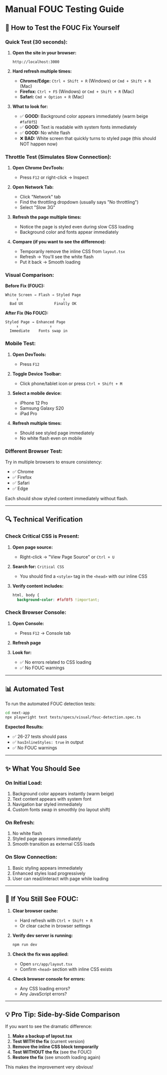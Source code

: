 # Manual FOUC Testing Guide

## 🧪 How to Test the FOUC Fix Yourself

### Quick Test (30 seconds):

1. **Open the site in your browser:**
   ```
   http://localhost:3000
   ```

2. **Hard refresh multiple times:**
   - **Chrome/Edge:** `Ctrl + Shift + R` (Windows) or `Cmd + Shift + R` (Mac)
   - **Firefox:** `Ctrl + F5` (Windows) or `Cmd + Shift + R` (Mac)
   - **Safari:** `Cmd + Option + R` (Mac)

3. **What to look for:**
   - ✅ **GOOD:** Background color appears immediately (warm beige `#faf8f5`)
   - ✅ **GOOD:** Text is readable with system fonts immediately
   - ✅ **GOOD:** No white flash
   - ❌ **BAD:** White screen that quickly turns to styled page (this should NOT happen now)

### Throttle Test (Simulates Slow Connection):

1. **Open Chrome DevTools:**
   - Press `F12` or right-click → Inspect

2. **Open Network Tab:**
   - Click "Network" tab
   - Find the throttling dropdown (usually says "No throttling")
   - Select "Slow 3G"

3. **Refresh the page multiple times:**
   - Notice the page is styled even during slow CSS loading
   - Background color and fonts appear immediately

4. **Compare (if you want to see the difference):**
   - Temporarily remove the inline CSS from `layout.tsx`
   - Refresh → You'll see the white flash
   - Put it back → Smooth loading

### Visual Comparison:

**Before Fix (FOUC):**
```
White Screen → Flash → Styled Page
     ↑                    ↑
  Bad UX              Finally OK
```

**After Fix (No FOUC):**
```
Styled Page → Enhanced Page
     ↑              ↑
  Immediate    Fonts swap in
```

### Mobile Test:

1. **Open DevTools:**
   - Press `F12`

2. **Toggle Device Toolbar:**
   - Click phone/tablet icon or press `Ctrl + Shift + M`

3. **Select a mobile device:**
   - iPhone 12 Pro
   - Samsung Galaxy S20
   - iPad Pro

4. **Refresh multiple times:**
   - Should see styled page immediately
   - No white flash even on mobile

### Different Browser Test:

Try in multiple browsers to ensure consistency:
- ✅ Chrome
- ✅ Firefox  
- ✅ Safari
- ✅ Edge

Each should show styled content immediately without flash.

---

## 🔍 Technical Verification

### Check Critical CSS is Present:

1. **Open page source:**
   - Right-click → "View Page Source" or `Ctrl + U`

2. **Search for:** `Critical CSS`
   - You should find a `<style>` tag in the `<head>` with our inline CSS

3. **Verify content includes:**
   ```css
   html, body {
     background-color: #faf8f5 !important;
   ```

### Check Browser Console:

1. **Open Console:**
   - Press `F12` → Console tab

2. **Refresh page**

3. **Look for:**
   - ✅ No errors related to CSS loading
   - ✅ No FOUC warnings

---

## 📊 Automated Test

To run the automated FOUC detection tests:

```bash
cd next-app
npx playwright test tests/specs/visual/fouc-detection.spec.ts
```

**Expected Results:**
- ✅ 26-27 tests should pass
- ✅ `hasInlineStyles: true` in output
- ✅ No FOUC warnings

---

## ✨ What You Should See

### On Initial Load:
1. Background color appears instantly (warm beige)
2. Text content appears with system font
3. Navigation bar styled immediately
4. Custom fonts swap in smoothly (no layout shift)

### On Refresh:
1. No white flash
2. Styled page appears immediately
3. Smooth transition as external CSS loads

### On Slow Connection:
1. Basic styling appears immediately
2. Enhanced styles load progressively
3. User can read/interact with page while loading

---

## 🐛 If You Still See FOUC:

1. **Clear browser cache:**
   - Hard refresh with `Ctrl + Shift + R`
   - Or clear cache in browser settings

2. **Verify dev server is running:**
   ```bash
   npm run dev
   ```

3. **Check the fix was applied:**
   - Open `src/app/layout.tsx`
   - Confirm `<head>` section with inline CSS exists

4. **Check browser console for errors:**
   - Any CSS loading errors?
   - Any JavaScript errors?

---

## 💡 Pro Tip: Side-by-Side Comparison

If you want to see the dramatic difference:

1. **Make a backup of layout.tsx**
2. **Test WITH the fix** (current version)
3. **Remove the inline CSS block temporarily**
4. **Test WITHOUT the fix** (see the FOUC)
5. **Restore the fix** (see smooth loading again)

This makes the improvement very obvious!

